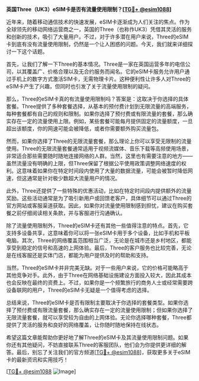 **英国Three（UK3）eSIM卡是否有流量使用限制？[[TG💪+ @esim1088](https://t.me/s/esim1088)]**

近年来，随着移动通信技术的快速发展，eSIM卡逐渐成为人们关注的焦点。作为全球领先的移动网络运营商之一，英国的Three（也称作UK3）凭借其灵活的服务和创新的技术，吸引了大量用户。不过，对于许多潜在用户来说，Three的eSIM卡到底有没有流量使用限制，仍然是一个让人困惑的问题。今天，我们就来详细探讨一下这个话题。

首先，让我们了解一下Three的基本情况。Three是一家在英国运营多年的电信公司，以其覆盖广、价格合理以及无合约服务而闻名。它的eSIM卡服务允许用户通过手机上的数字方式激活SIM卡，无需物理卡片。这种便利性让许多人对Three的eSIM卡产生了兴趣，但同时也引发了关于流量使用限制的疑问。

那么，Three的eSIM卡真的有流量使用限制吗？答案是：这取决于你选择的具体套餐。Three提供了多种套餐选择，从基本的预付费计划到无限流量的高端服务，每种套餐都有自己的规则和限制。如果你选择了预付费或有限流量的套餐，那么确实存在一定的流量使用上限。例如，某些套餐可能每月提供固定的流量额度，一旦超出该额度，你的网速可能会被降低，或者你需要额外购买流量包。

然而，如果你选择了Three的无限流量套餐，那么理论上你可以享受无限制的流量使用。Three的无限流量套餐通常适用于视频流媒体、音乐下载等高频使用场景，非常适合那些需要随时随地连接网络的人群。当然，这里也有需要注意的地方——虽然流量没有明确的上限，但Three保留了根据公平使用政策调整网络速度的权利。这意味着如果你在特定时间段内使用了大量的数据流量，可能会被暂时降低网速，但这通常是针对极少数超大流量用户的情况。

此外，Three还提供了一些特殊的优惠活动，比如在特定时间段内提供额外的流量奖励。这些活动通常是为了吸引新用户或回馈老客户，具体细节可以通过Three的官方网站或客服渠道获取。因此，如果你对流量使用限制感到担忧，建议在购买套餐之前仔细阅读相关条款，并与客服进行沟通确认。

除了流量使用限制外，Three的eSIM卡还有其他一些值得注意的特点。首先，它支持多设备共享，这意味着你可以将一张eSIM卡用于多个设备，比如手机和平板电脑。其次，Three的网络覆盖范围相当广泛，无论是在城市还是乡村地区，都能享受到稳定的信号和高速的上网体验。最后，Three的客户服务也比较完善，无论是在线客服还是实体门店，都能为用户提供及时的帮助和支持。

当然，Three的eSIM卡并非完美无缺。对于一些用户来说，它的价格可能略高于其他竞争对手。此外，由于Three在网络基础设施建设方面投入较大，因此其成本也会反映在最终的资费上。不过，如果你是一个频繁旅行的商务人士或经常需要跨设备联网的用户，Three的eSIM卡无疑是一个值得考虑的选择。

总结来说，Three的eSIM卡是否有限制主要取决于你选择的套餐类型。如果你选择了预付费或有限流量套餐，那么确实存在一定的流量使用限制；但如果你选择了无限流量套餐，就可以享受较为自由的上网体验。无论你选择哪种套餐，Three都提供了灵活的服务和良好的网络覆盖，让你随时随地保持在线状态。

希望这篇文章能帮助你更好地了解Three的eSIM卡及其流量使用限制问题。如果你还有其他疑问，不妨直接联系Three的客服团队，他们会为你提供更详细的解答。最后，别忘了关注我们的官方频道[[TG💪+ @esim1088](https://t.me/s/esim1088)]，获取更多关于eSIM卡的最新资讯和实用技巧！

[[TG💪+ @esim1088](https://t.me/s/esim1088) ![Image](https://i.postimg.cc/4NQfJmqS/Snipaste-2025-05-13-00-14-12.png)]
